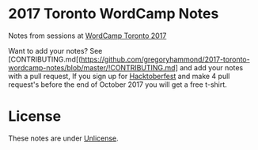 # 2017 Toronto WordCamp Notes

Notes from sessions at [WordCamp Toronto 2017](https://2017.toronto.wordcamp.org)

Want to add your notes? See [CONTRIBUTING.md[(https://github.com/gregoryhammond/2017-toronto-wordcamp-notes/blob/master/!CONTRIBUTING.md] and add your notes with a pull request, If you sign up for [Hacktoberfest](https://hacktoberfest.digitalocean.com/) and make 4 pull request's before the end of October 2017 you will get a free t-shirt.

# License
These notes are under [Unlicense](https://unlicense.org/).